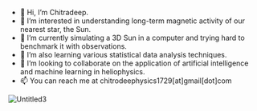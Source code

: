 - 👋 Hi, I’m Chitradeep.
- 👀 I’m interested in understanding long-term magnetic activity of our nearest star, the Sun.
- 🌱 I’m currently simulating a 3D Sun in a computer and trying hard to benchmark it with observations.
- 🌱 I’m also learning various statistical data analysis techniques.
- 💞️ I’m looking to collaborate on the application of artificial intelligence and machine learning in heliophysics.
- 📫 You can reach me at chitrodeephysics1729[at]gmail[dot]com

<!---
deephysics1729/deephysics1729 is a ✨ special ✨ repository because its `README.md` (this file) appears on your GitHub profile.
You can click the Preview link to take a look at your changes.
--->
![Untitled3](https://github.com/deephysics1729/deephysics1729/assets/139892421/47731567-ef65-4286-9945-19966962bdae)
